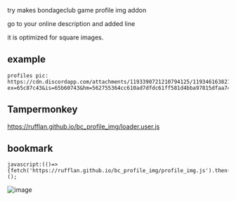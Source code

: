 try makes bondageclub game profile img addon

go to your online description and added line

it is optimized for square images.

## example
```
profiles pic: https://cdn.discordapp.com/attachments/1193390721210794125/1193461638213419088/FViXbyx.png?ex=65c87c43&is=65b60743&hm=562755364cc610ad7dfdc61ff581d4bba97815dfaa74e6d735d22bda00ed0a96&
```

## Tampermonkey<br/>
https://rufflan.github.io/bc_profile_img/loader.user.js


## bookmark
```
javascript:(()=>{fetch('https://rufflan.github.io/bc_profile_img/profile_img.js').then(r=>r.text()).then(r=>eval(r));})();
```
![image](https://github.com/Rufflan/bc_profile_img/assets/87934447/7402df5a-fe37-4c5b-abaa-2134578c9ef5)
